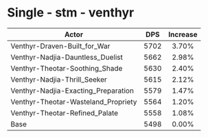 # Single - stm - venthyr
| Actor | DPS | Increase |
|---|:---:|:---:|
|Venthyr-Draven-Built_for_War|5702|3.70%|
|Venthyr-Nadjia-Dauntless_Duelist|5662|2.98%|
|Venthyr-Theotar-Soothing_Shade|5630|2.40%|
|Venthyr-Nadjia-Thrill_Seeker|5615|2.12%|
|Venthyr-Nadjia-Exacting_Preparation|5579|1.47%|
|Venthyr-Theotar-Wasteland_Propriety|5564|1.20%|
|Venthyr-Theotar-Refined_Palate|5558|1.08%|
|Base|5498|0.00%|
